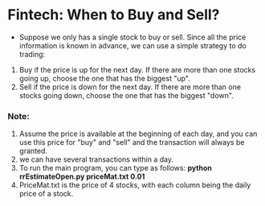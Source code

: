 # Fintech: When to Buy and Sell?
* Suppose we only has a single stock to buy or sell. Since all the price information is known in advance, we can use a simple strategy to do trading:
1. Buy if the price is up for the next day. If there are more than one stocks going up, choose the one that has the biggest "up".
2. Sell if the price is down for the next day. If there are more than one stocks going down, choose the one that has the biggest "down".

### Note:
1. Assume the price is available at the beginning of each day, and you can use this price for "buy" and "sell" and the transaction will always be granted.
2. we can have several transactions within a day.
3. To run the main program, you can type as follows: **python rrEstimateOpen.py priceMat.txt 0.01**
4. PriceMat.txt is the price of 4 stocks, with each column being the daily price of a stock.
